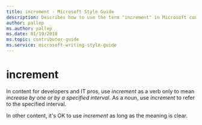 ```yaml
---
title: increment - Microsoft Style Guide
description: Describes how to use the term "increment" in Microsoft content.
author: pallep
ms.author: pallep
ms.date: 01/19/2018
ms.topic: contributor-guide
ms.service: microsoft-writing-style-guide
---
```


# increment

In content for developers and IT pros, use *increment* as a verb only to mean *increase by one or by a specified interval*. As a noun, use *increment* to refer to the specified interval.

In other content, it's OK to use *increment* as long as the meaning is clear.
